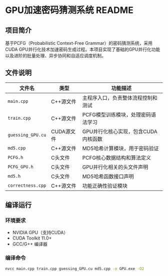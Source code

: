 # GPU加速密码猜测系统 README

## 项目简介

基于PCFG（Probabilistic Context-Free Grammar）的密码猜测系统，采用CUDA GPU并行化技术加速密码生成过程。本项目实现了基础的GPU并行化功能以及进阶的批量处理、异步协同和自适应调度机制。

## 文件说明

| 文件名 | 类型 | 功能描述 |
|--------|------|----------|
| `main.cpp` | C++源文件 | 主程序入口，负责整体流程控制和测试 |
| `train.cpp` | C++源文件 | PCFG模型训练模块，处理密码语法学习 |
| `guessing_GPU.cu` | CUDA源文件 | GPU并行化核心实现，包含CUDA内核函数 |
| `md5.cpp` | C++源文件 | MD5哈希计算模块，用于密码验证 |
| `PCFG.h` | C头文件 | PCFG核心数据结构和算法定义 |
| `PCFG_GPU.h` | C头文件 | GPU并行化相关的头文件声明 |
| `md5.h` | C头文件 | MD5哈希函数接口声明 |
| `correctness.cpp` | C++源文件 | 功能正确性验证模块 |

## 编译运行

### 环境要求
- NVIDIA GPU（支持CUDA）
- CUDA Toolkit 11.0+
- GCC/G++ 编译器

### 编译命令
```bash
nvcc main.cpp train.cpp guessing_GPU.cu md5.cpp -o GPU.exe -O2
```
